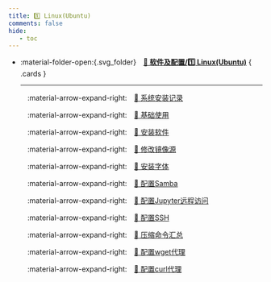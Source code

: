 ```yaml
---
title: 1️⃣ Linux(Ubuntu)
comments: false
hide:
   - toc
---
```


<div class="grid cards index-info" markdown>

-   :material-folder-open:{.svg_folder}&emsp;__[🎀 软件及配置/1️⃣ Linux(Ubuntu)](./index.md)__
{ .cards }

	---

	&emsp;:material-arrow-expand-right:&emsp;[🍓 系统安装记录](./A.md)

	&emsp;:material-arrow-expand-right:&emsp;[🍟 基础使用](./AA.md)

	&emsp;:material-arrow-expand-right:&emsp;[🍅 安装软件](./B.md)

	&emsp;:material-arrow-expand-right:&emsp;[🦴 修改镜像源](./C.md)

	&emsp;:material-arrow-expand-right:&emsp;[🍎 安装字体](./D.md)

	&emsp;:material-arrow-expand-right:&emsp;[🍬 配置Samba](./F.md)

	&emsp;:material-arrow-expand-right:&emsp;[🍿 配置Jupyter远程访问](./G.md)

	&emsp;:material-arrow-expand-right:&emsp;[🎈 配置SSH](./H.md)

	&emsp;:material-arrow-expand-right:&emsp;[🎒 压缩命令汇总](./I.md)

	&emsp;:material-arrow-expand-right:&emsp;[🎯 配置wget代理](./J.md)

	&emsp;:material-arrow-expand-right:&emsp;[🐞 配置curl代理](./K.md)

</div>